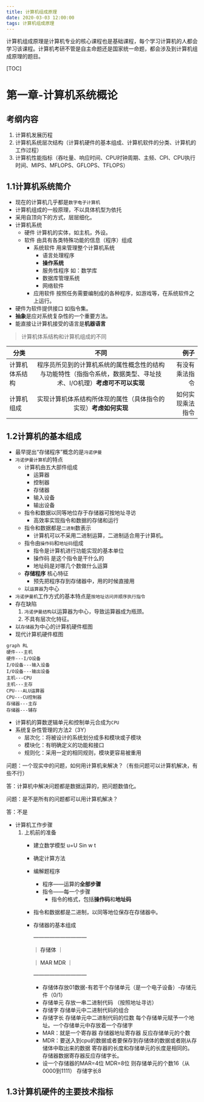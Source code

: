 ```yaml
---
title: 计算机组成原理
date: 2020-03-03 12:00:00
tags: 计算机组成原理
---
```


计算机组成原理是计算机专业的核心课程也是基础课程，每个学习计算机的人都会学习该课程。计算机考研不管是自主命题还是国家统一命题，都会涉及到计算机组成原理的题目。
<!-- more -->

[TOC]

# 第一章-计算机系统概论

## 考纲内容

1. 计算机发展历程
2. 计算机系统层次结构（计算机硬件的基本组成、计算机软件的分类、计算机的工作过程）
3. 计算机性能指标（吞吐量、响应时间、CPU时钟周期、主频、CPI、CPU执行时间、MIPS、MFLOPS、GFLOPS、TFLOPS）

## 1.1计算机系统简介

- 现在的计算机几乎都是`数字电子计算机`
- 计算机组成的一般原理，不以具体机型为依托
- 采用自顶向下的方式，层层细化。
- 计算机系统
    - 硬件 计算机的实体，如主机，外设。
    - 软件 由具有各类特殊功能的信息（程序）组成
        - 系统软件 用来管理整个计算机系统
            - 语言处理程序
            - **操作系统**
            - 服务性程序 如：数学库
            - 数据库管理系统
            - 网络软件
        - 应用软件 按照任务需要编制成的各种程序，如游戏等，在系统软件之上运行。
- 硬件为软件提供接口 如指令集。
- **抽象**是应对系统复杂性的一个重要方法。
- 能直接让计算机接受的语言是**机器语言**

>计算机体系结构和计算机组成的不同

|分类|不同|例子|
|---|:---:|---:|
|计算机体系结构|程序员所见到的计算机系统的属性概念性的结构与功能特性（指指令系统，数据类型、寻址技术、I/O机理）**考虑可不可以实现**|有没有乘法指令|
|计算机组成|实现计算机体系结构所体现的属性（具体指令的实现）**考虑如何实现**|如何实现乘法指令|

## 1.2计算机的基本组成
- 最早提出“存储程序”概念的是`冯诺伊曼`
- `冯诺伊曼计算机`的特点
    - 计算机由五大部件组成
        - 运算器
        - 控制器
        - 存储器
        - 输入设备
        - 输出设备
    - 指令和数据以同等地位存于存储器可按地址寻访
        - 高效率实现指令和数据的存储和运行
    - 指令和数据都是`二进制`数表示
        - 计算机可以不采用二进制运算，二进制适合用于计算机。
    - 指令由`操作码`和`地址码`组成
        - 指令是计算机进行功能实现的基本单位
        - 操作码 是这个指令是干什么的
        - 地址码是对哪几个数做什么运算
    - **存储程序** 核心特征
        - 预先把程序存到存储器中，用的时候直接用
    - 以`运算器`为中心
- `冯诺伊曼机`工作方式的基本特点是`按地址访问并顺序执行指令`
- 存在缺陷
    1. `冯诺伊曼结构`以运算器为中心，导致运算器成为瓶颈。
    2. 不具有层次化特征。
- 以`存储器`为中心的计算机硬件框图
- 现代计算机硬件框图
```mermaid
graph RL
硬件---主机
硬件---I/O设备
I/O设备---输入设备
I/O设备---输出设备
主机---CPU
主机---主存
CPU---ALU运算器
CPU---CU控制器
存储器---主存
存储器---辅存
```
- 计算机的算数逻辑单元和控制单元合成为`CPU`
- 系统复杂性管理的方法2（3Y）
    - 层次化：将被设计的系统划分成多和模块或子模块
    - 模块化：有明确定义的功能和接口
    - 规则化：采用一定的相同规则，模块更容易被重用

问题：一个现实中的问题，如何用计算机来解决？（有些问题可以计算机解决，有些不行）

答：计算机中解决问题都是数据运算的，把问题数值化。

问题：是不是所有的问题都可以用计算机解决？

答：不是

- 计算机工作步骤
  1. 上机前的准备
     - 建立数学模型 u=U Sin w t

     - 确定计算方法

     - 编解题程序
       - 程序——运算的**全部步骤**
       - 指令——每一个步骤
         - 指令的格式，包括**操作码**和**地址码**
       
     - 指令和数据都是二进制，以同等地位保存在存储器中。

     - 存储器的基本组成

       ——————————

       ｜         存储体            ｜

       ｜    MAR       MDR     ｜

       ——————————

       - 存储体存放01数据-有若干个存储单元（是一个电子设备）-存储元件（0/1）
       - 存储单元  存放一串二进制代码 （按照地址寻访）
       - 存储字  存储单元中二进制代码的组合
       - 存储字长 存储单元中二进制代码的位数 每个存储单元赋予一个地址。一个存储单元中存放着一个存储字
       - MAR：就是一个寄存器 存储器地址寄存器 反应存储单元的个数
       - MDR：要送入到cpu的数据或者要保存到存储体的数据或者刚从存储体中取出来的数据  寄存器的长度和存储单元的长度是相同的。存储器数据寄存器反应存储字长。
       - 设一个存储器的MAR=4位 MDR=8位 则存储单元的个数16（从0000到1111） 存储字长8

## 1.3计算机硬件的主要技术指标



